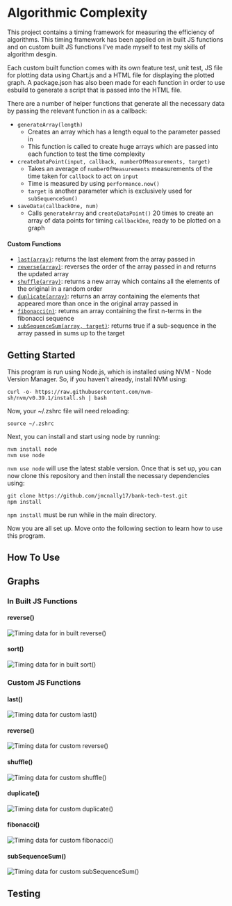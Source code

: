 # Algorithmic Complexity

This project contains a timing framework for measuring the efficiency of algorithms. This timing framework has been applied on in built JS functions and on custom built JS functions I've made myself to test my skills of algorithm desgin.

Each custom built function comes with its own feature test, unit test, JS file for plotting data using Chart.js and a HTML file for displaying the plotted graph. A package.json has also been made for each function in order to use esbuild to generate a script that is passed into the HTML file.

There are a number of helper functions that generate all the necessary data by passing the relevant function in as a callback:

- `generateArray(length)`
  - Creates an array which has a length equal to the parameter passed in
  - This function is called to create huge arrays which are passed into each function to test the time complexity
- `createDataPoint(input, callback, numberOfMeasurements, target)`
  - Takes an average of `numberOfMeasurements` measurements of the time taken for `callback` to act on `input`
  - Time is measured by using `performance.now()`
  - `target` is another parameter which is exclusively used for `subSequenceSum()`
- `saveData(callbackOne, num)`
  - Calls `generateArray` and `createDataPoint()` 20 times to create an array of data points for timing `callbackOne`, ready to be plotted on a graph

#### Custom Functions

- [`last(array)`](https://github.com/jmcnally17/algorithmic-complexity/blob/main/custom-algorithms/last/last.js): returns the last element from the array passed in
- [`reverse(array)`](https://github.com/jmcnally17/algorithmic-complexity/blob/main/custom-algorithms/reverse/reverse.js): reverses the order of the array passed in and returns the updated array
- [`shuffle(array)`](https://github.com/jmcnally17/algorithmic-complexity/blob/main/custom-algorithms/shuffle/shuffle.js): returns a new array which contains all the elements of the original in a random order
- [`duplicate(array)`](https://github.com/jmcnally17/algorithmic-complexity/blob/main/custom-algorithms/duplicate/duplicate.js): returns an array containing the elements that appeared more than once in the original array passed in
- [`fibonacci(n)`](https://github.com/jmcnally17/algorithmic-complexity/blob/main/custom-algorithms/fibonacci/fibonacci.js): returns an array containing the first n-terms in the fibonacci sequence
- [`subSequenceSum(array, target)`](https://github.com/jmcnally17/algorithmic-complexity/blob/main/custom-algorithms/sub-sequence-sum/subSequenceSum.js): returns true if a sub-sequence in the array passed in sums up to the target

## Getting Started

This program is run using Node.js, which is installed using NVM - Node Version Manager. So, if you haven't already, install NVM using:

```
curl -o- https://raw.githubusercontent.com/nvm-sh/nvm/v0.39.1/install.sh | bash
```

Now, your ~/.zshrc file will need reloading:

```
source ~/.zshrc
```

Next, you can install and start using node by running:

```
nvm install node
nvm use node
```

`nvm use node` will use the latest stable version. Once that is set up, you can now clone this repository and then install the necessary dependencies using:

```
git clone https://github.com/jmcnally17/bank-tech-test.git
npm install
```

`npm install` must be run while in the main directory.

Now you are all set up. Move onto the following section to learn how to use this program.

## How To Use

## Graphs

### In Built JS Functions

#### reverse()

![Timing data for in built reverse()](graphs/in-built-reverse.png)

#### sort()

![Timing data for in built sort()](graphs/in-built-sort.png)

### Custom JS Functions

#### last()

![Timing data for custom last()](graphs/custom-last.png)

#### reverse()

![Timing data for custom reverse()](graphs/custom-reverse.png)

#### shuffle()

![Timing data for custom shuffle()](graphs/custom-shuffle.png)

#### duplicate()

![Timing data for custom duplicate()](graphs/custom-duplicate.png)

#### fibonacci()

![Timing data for custom fibonacci()](graphs/custom-fibonacci.png)

#### subSequenceSum()

![Timing data for custom subSequenceSum()](graphs/custom-sub-sequence-sum.png)

## Testing
